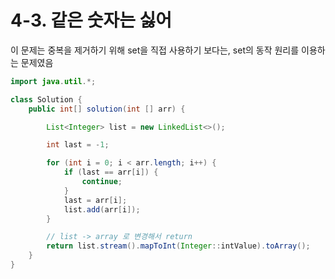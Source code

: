 # 4-3. 같은 숫자는 싫어

이 문제는 중복을 제거하기 위해 set을 직접 사용하기 보다는, set의 동작 원리를 이용하는 문제였음



```java
import java.util.*;

class Solution {
    public int[] solution(int [] arr) {

        List<Integer> list = new LinkedList<>();

        int last = -1;

        for (int i = 0; i < arr.length; i++) {
            if (last == arr[i]) {
                continue;
            }
            last = arr[i];
            list.add(arr[i]);
        }

        // list -> array 로 변경해서 return
        return list.stream().mapToInt(Integer::intValue).toArray();
    }
}
```

